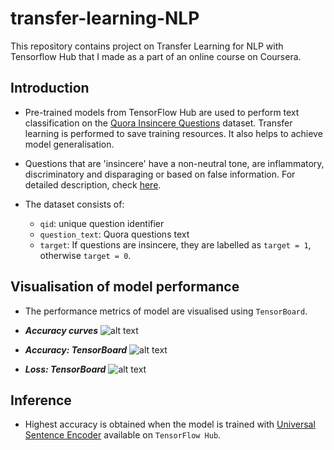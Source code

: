 # transfer-learning-NLP
This repository contains project on Transfer Learning for NLP with Tensorflow Hub that I made as a part of an online course on Coursera.

## Introduction
- Pre-trained models from TensorFlow Hub are used to perform text classification on the [Quora Insincere Questions](https://www.kaggle.com/c/quora-insincere-questions-classification/data) dataset. Transfer learning is performed to save training resources. It also helps to achieve model generalisation.

- Questions that are 'insincere' have a non-neutral tone, are inflammatory, discriminatory and disparaging or based on false information. For detailed description, check [here](https://www.kaggle.com/c/quora-insincere-questions-classification/data).

- The dataset consists of:
  - `qid`: unique question identifier
  - `question_text`: Quora questions text
  - `target`: If questions are insincere, they are labelled as `target = 1`, otherwise `target = 0`.
  
 ## Visualisation of model performance
- The performance metrics of model are visualised using `TensorBoard`.

- ***Accuracy curves***
![alt text](https://github.com/kvarun07/transfer-learning-NLP/blob/main/assets/model_accuracy_plot.png)

- ***Accuracy: TensorBoard***
![alt text](https://github.com/kvarun07/transfer-learning-NLP/blob/main/assets/epoch_accuracy_curves.png)

- ***Loss: TensorBoard***
![alt text](https://github.com/kvarun07/transfer-learning-NLP/blob/main/assets/epoch_loss_curves.png)

## Inference
- Highest accuracy is obtained when the model is trained with [Universal Sentence Encoder](https://tfhub.dev/google/universal-sentence-encoder-large/5) available on `TensorFlow Hub`.
